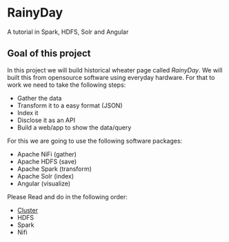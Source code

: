 # RainyDay
A tutorial in Spark, HDFS, Solr and Angular

## Goal of this project

In this project we will build historical wheater page called *RainyDay*. We will built this from opensource software using everyday hardware.
For that to work we need to take the following steps:

- Gather the data
- Transform it to a easy format (JSON)
- Index it
- Disclose it as an API
- Build a web/app to show the data/query

For this we are going to use the following software packages:

- Apache NiFi (gather)
- Apache HDFS (save)
- Apache Spark (transform)
- Apache Solr (index)
- Angular (visualize)

Please Read and do in the following order:

- [Cluster](/ClusterSetup.html)
- HDFS
- Spark
- Nifi
